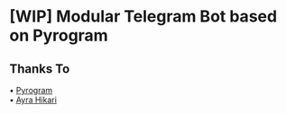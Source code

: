 [WIP] Modular Telegram Bot based on Pyrogram 
==============

## Thanks To
• [Pyrogram](https://github.com/pyrogram)  
• [Ayra Hikari](https://github.com/AyraHikari)
